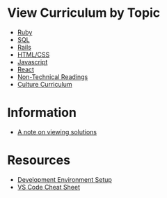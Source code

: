 # View Curriculum by Topic

* [Ruby][ruby]
* [SQL][sql]
* [Rails][rails]
* [HTML/CSS][html-css]
* [Javascript][js]
* [React][react]
* [Non-Technical Readings][nontech]
* [Culture Curriculum][culture]

# Information

* [A note on viewing solutions](https://github.com/appacademy/curriculum/tree/master/course/readings/solutions.md)

# Resources

* [Development Environment Setup][dev-setup]
* [VS Code Cheat Sheet](https://github.com/appacademy/curriculum/tree/master/course/readings/vscode_cheatsheet.md)

[ruby]: https://github.com/appacademy/curriculum/tree/master/ruby
[sql]: https://github.com/appacademy/curriculum/tree/master/sql
[rails]: https://github.com/appacademy/curriculum/tree/master/rails
[js]: https://github.com/appacademy/curriculum/tree/master/javascript
[react]: https://github.com/appacademy/curriculum/tree/master/react
[html-css]: https://github.com/appacademy/curriculum/tree/master/html-css
[nontech]: https://github.com/appacademy/curriculum/blob/master/course/non-technical-readings.md
[dev-setup]: https://github.com/appacademy/curriculum/tree/master/course/https://github.com/appacademy/curriculum/tree/master/course/readings/dev-setup.md
[culture]: https://github.com/appacademy/curriculum/blob/master/course/culture-curriculum.md
